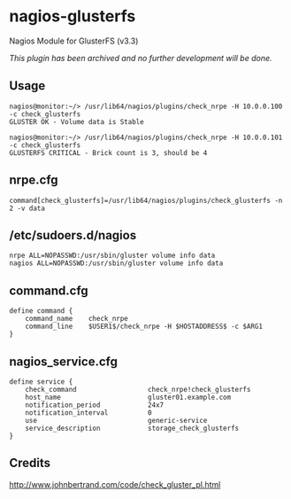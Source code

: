 nagios-glusterfs
================
Nagios Module for GlusterFS (v3.3)

*This plugin has been archived and no further development will be done.*

Usage
-----
    nagios@monitor:~/> /usr/lib64/nagios/plugins/check_nrpe -H 10.0.0.100 -c check_glusterfs
    GLUSTER OK - Volume data is Stable

    nagios@monitor:~/> /usr/lib64/nagios/plugins/check_nrpe -H 10.0.0.101 -c check_glusterfs
    GLUSTERFS CRITICAL - Brick count is 3, should be 4

nrpe.cfg
--------
    command[check_glusterfs]=/usr/lib64/nagios/plugins/check_glusterfs -n 2 -v data

/etc/sudoers.d/nagios
---------------------
    nrpe ALL=NOPASSWD:/usr/sbin/gluster volume info data
    nagios ALL=NOPASSWD:/usr/sbin/gluster volume info data


command.cfg
-----------
    define command {
        command_name    check_nrpe
        command_line    $USER1$/check_nrpe -H $HOSTADDRESS$ -c $ARG1
    }

nagios_service.cfg
------------------
    define service {
        check_command                  check_nrpe!check_glusterfs
        host_name                      gluster01.example.com
        notification_period            24x7
        notification_interval          0
        use                            generic-service
        service_description            storage_check_glusterfs
    }

Credits
-------
http://www.johnbertrand.com/code/check_gluster_pl.html
